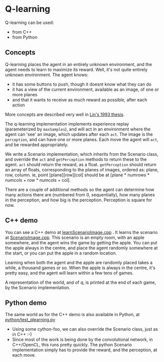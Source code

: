 # Q-learning

Q-learning can be used:
* from C++
* from Python

## Concepts

Q-learning places the agent in an entirely unknown environment, and the agent needs to learn to maximize its reward.  Well, it's not quite entirely unknown environment.  The agent knows:
* it has some buttons to push, though it doesnt know what they can do
* it has a view of the current environment, available as an image, of one or more planes
* and that it wants to receive as much reward as possible, after each action

More concepts are described very well in [Lin's 1993 thesis](http://www.dtic.mil/dtic/tr/fulltext/u2/a261434.pdf).

The q-learning implementation implements experience replay (parameterized by `maxSamples`), and will act in an environment where the agent can 'see' an image, which updates after each `act`.  The image is the `perception`, and can have one or more planes.  Each move the agent will `act`, and be rewarded appropriately.

We write a Scenario implementation, which inherits from the Scenario class, and override the `act` and `getPerception` methods to return these to the agent.  `act` should return the reward, as a float. `getPerception` should return an array of floats, corresponding to the planes of images, ordered as: plane, row, column.  ie, point [plane][row][col] should be at [plane * numrows * numcols + row * numcols + col].

There are a couple of additional methods so the agent can determine how many actions there are (numbered from 0, sequentially), how many planes in the perception, and how big is the perception.   Perception is square for now. 

## C++ demo

You can see a C++ demo at [learnScenarioImage.cpp](../prototyping/qlearning/learnScenarioImage.cpp) . It learns the scenario at [ScenarioImage.cpp](../prototyping/qlearning/ScenarioImage.cpp).  This scenario is an empty room, with an apple somewhere, and the agent wins the game by getting the apple.  You can put the apple always in the centre, and place the agent randomly somewhere at the start, or you can put the apple in a random location.

Learning when both the agent and the apple are randomly placed takes a while, a thousand games or so.  When the apple is always in the centre, it's pretty easy, and the agent will learn within a few tens of games.

A representation of the world, and of q, is printed at the end of each game, by the Scenario implementation.

## Python demo

The same world as for the C++ demo is also available in Python, at [python/test_qlearning.py](../python/test_qlearning.py)
* Using some cython-foo, we can also override the Scenario class, just as in C++ :-)
* Since most of the work is being done by the convolutional network, in C++/OpenCL, this runs pretty quickly.  The python Scenario implementation simply has to provide the reward, and the perception, at each move.

